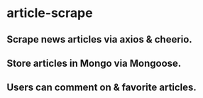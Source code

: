 # article-scrape

## Scrape news articles via axios &amp; cheerio.

## Store articles in Mongo via Mongoose.

## Users can comment on &amp; favorite articles.
